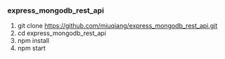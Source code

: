 ### express_mongodb_rest_api
1. git clone https://github.com/miuqiang/express_mongodb_rest_api.git
2. cd express_mongodb_rest_api
3. npm install
4. npm start
